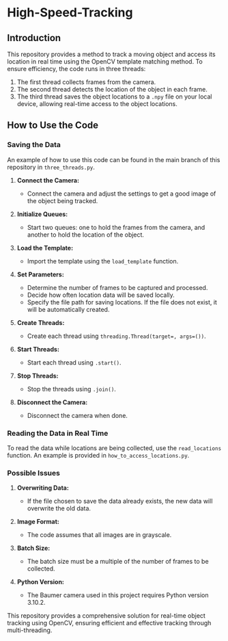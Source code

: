 # High-Speed-Tracking

## Introduction
This repository provides a method to track a moving object and access its location in real time using the OpenCV template matching method. To ensure efficiency, the code runs in three threads:
1. The first thread collects frames from the camera.
2. The second thread detects the location of the object in each frame.
3. The third thread saves the object locations to a `.npy` file on your local device, allowing real-time access to the object locations.

## How to Use the Code

### Saving the Data
An example of how to use this code can be found in the main branch of this repository in `three_threads.py`.

1. **Connect the Camera:**
   - Connect the camera and adjust the settings to get a good image of the object being tracked.

2. **Initialize Queues:**
   - Start two queues: one to hold the frames from the camera, and another to hold the location of the object.

3. **Load the Template:**
   - Import the template using the `load_template` function.

4. **Set Parameters:**
   - Determine the number of frames to be captured and processed.
   - Decide how often location data will be saved locally.
   - Specify the file path for saving locations. If the file does not exist, it will be automatically created.

5. **Create Threads:**
   - Create each thread using `threading.Thread(target=, args=())`.

6. **Start Threads:**
   - Start each thread using `.start()`.

7. **Stop Threads:**
   - Stop the threads using `.join()`.

8. **Disconnect the Camera:**
   - Disconnect the camera when done.

### Reading the Data in Real Time
To read the data while locations are being collected, use the `read_locations` function. An example is provided in `how_to_access_locations.py`.

### Possible Issues
1. **Overwriting Data:**
   - If the file chosen to save the data already exists, the new data will overwrite the old data.

2. **Image Format:**
   - The code assumes that all images are in grayscale.

3. **Batch Size:**
   - The batch size must be a multiple of the number of frames to be collected.

4. **Python Version:**
   - The Baumer camera used in this project requires Python version 3.10.2.
   

This repository provides a comprehensive solution for real-time object tracking using OpenCV, ensuring efficient and effective tracking through multi-threading.
